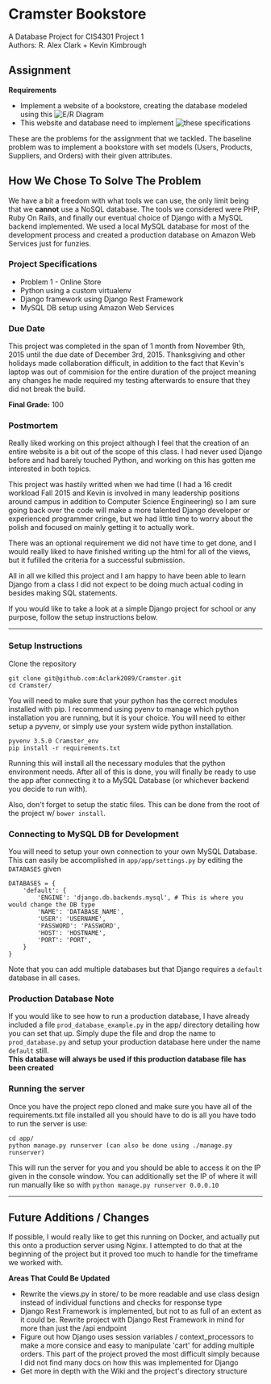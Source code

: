 # Cramster Bookstore

A Database Project for CIS4301 Project 1  
Authors: R. Alex Clark + Kevin Kimbrough  

## Assignment

__Requirements__
* Implement a website of a bookstore, creating the database modeled using this ![E/R Diagram](http://imgur.com/10D6Cet)
* This website and database need to implement ![these specifications](http://imgur.com/ymv0Dep)

These are the problems for the assignment that we tackled. The baseline problem was to implement a bookstore with set models (Users, Products, Suppliers, and Orders) with their given attributes.

## How We Chose To Solve The Problem

We have a bit a freedom with what tools we can use, the only limit being that we __cannot__ use a NoSQL database. The tools we considered were PHP, Ruby On Rails, and finally our eventual choice of Django with a MySQL backend implemented. We used a local MySQL database for most of the development process and created a production database on Amazon Web Services just for funzies.

### Project Specifications

* Problem 1 - Online Store
* Python using a custom virtualenv
* Django framework using Django Rest Framework
* MySQL DB setup using Amazon Web Services

### Due Date

This project was completed in the span of 1 month from November 9th, 2015 until the due date of December 3rd, 2015.    Thanksgiving and other holidays made collaboration difficult, in addition to the fact that Kevin's laptop was out of commision for the entire duration of the project meaning any changes he made required my testing afterwards to ensure that they did not break the build.  

__Final Grade:__ 100

### Postmortem

Really liked working on this project although I feel that the creation of an entire website is a bit out of the scope of this class. I had never used Django before and had barely touched Python, and working on this has gotten me interested in both topics.   

This project was hastily writted when we had time (I had a 16 credit workload Fall 2015 and Kevin is involved in many leadership positions around campus in addition to Computer Science Engineering) so I am sure going back over the code will make a more talented Django developer or experienced programmer cringe, but we had little time to worry about the polish and focused on mainly getting it to actually work.   

There was an optional requirement we did not have time to get done, and I would really liked to have finished writing up the html for all of the views, but it fufilled the criteria for a successful submission.   

All in all we killed this project and I am happy to have been able to learn Django from a class I did not expect to be doing much actual coding in besides making SQL statements.

If you would like to take a look at a simple Django project for school or any purpose, follow the setup instructions below.

***

### Setup Instructions

Clone the repository

```
git clone git@github.com:Aclark2089/Cramster.git
cd Cramster/
```

You will need to make sure that your python has the correct modules installed
with pip. I recommend using pyenv to manage which python installation you are
running, but it is your choice. You will need to either setup a pyvenv, or
simply use your system wide python installation.

```
pyvenv 3.5.0 Cramster_env
pip install -r requirements.txt
```

Running this will install all the necessary modules that the python environment needs. After all of this is done, you will finally be ready to use the app after connecting it to a MySQL Database (or whichever backend you decide to run with).

Also, don't forget to setup the static files. This can be done from the root of the project w/ `bower install`.

### Connecting to MySQL DB for Development

You will need to setup your own connection to your own MySQL Database. This can easily be accomplished in `app/app/settings.py` by editing the `DATABASES` given

```
DATABASES = {
    'default': {
        'ENGINE': 'django.db.backends.mysql', # This is where you would change the DB type
        'NAME': 'DATABASE_NAME',
        'USER': 'USERNAME',
        'PASSWORD': 'PASSWORD',
        'HOST': 'HOSTNAME',
        'PORT': 'PORT',
    }
}
```
Note that you can add multiple databases but that Django requires a `default` database in all cases.  
### Production Database Note
If you would like to see how to run a production database, I have already included a file `prod_database_example.py` in the app/ directory detailing how you can set that up. Simply dupe the file and drop the name to `prod_database.py` and setup your production database here under the name `default` still.  
__This database will always be used if this production database file has been created__

### Running the server

Once you have the project repo cloned and make sure you have all of the
requirements.txt file installed all you should have to do is
all you have todo to run the server is use:

```
cd app/
python manage.py runserver (can also be done using ./manage.py runserver)
```

This will run the server for you and you should be able to access it on the IP
given in the console window. You can additionally set the IP of where it will
run manually like so with `python manage.py runserver 0.0.0.10`

***

## Future Additions / Changes

If possible, I would really like to get this running on Docker, and actually put this onto a production server using Nginx. I attempted to do that at the beginning of the project but it proved too much to handle for the timeframe we worked with.

__Areas That Could Be Updated__
* Rewrite the views.py in store/ to be more readable and use class design instead of individual functions and checks for response type
* Django Rest Framework is implemented, but not to as full of an extent as it could be. Rewrite project with Django Rest Framework in mind for more than just the /api endpoint
* Figure out how Django uses session variables / context_processors to make a more consice and easy to manipulate 'cart' for adding multiple orders. This part of the project proved the most difficult simply because I did not find many docs on how this was implemented for Django
* Get more in depth with the Wiki and the project's directory structure


